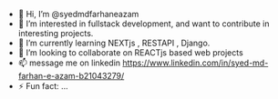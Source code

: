 - 👋 Hi, I’m @syedmdfarhaneazam
- 👀 I’m interested in fullstack development, and want to contribute in interesting projects.
- 🌱 I’m currently learning NEXTjs , RESTAPI , Django.
- 💞️ I’m looking to collaborate on REACTjs based web projects
- 📫 message me on linkedin https://www.linkedin.com/in/syed-md-farhan-e-azam-b21043279/
- ⚡ Fun fact: ...

<!---
syedmdfarhaneazam/syedmdfarhaneazam is a ✨ special ✨ repository because its `README.md` (this file) appears on your GitHub profile.
You can click the Preview link to take a look at your changes.
--->
